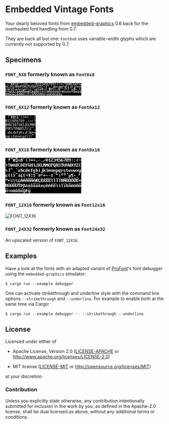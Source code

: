# Embedded Vintage Fonts

Your dearly beloved fonts from
[embedded-graphics](https://github.com/embedded-graphics/embedded-graphics) 0.6
back for the overhauled font handling from 0.7.

They are back all but one: `Font6x6` uses variable-width glyphs which are
currently not supported by 0.7.

## Specimens

### `FONT_6X8` formerly known as `Font6x8`

![FONT\_6X6](https://raw.githubusercontent.com/sirhcel/embedded-vintage-fonts/master/data/font6x8.png)

### `FONT_6X12` formerly known as `Font6x12`

![FONT\_6X12](https://raw.githubusercontent.com/sirhcel/embedded-vintage-fonts/master/data/font6x12.png)

### `FONT_8X16` formerly known as `Font6x16`

![FONT\_8X16](https://raw.githubusercontent.com/sirhcel/embedded-vintage-fonts/master/data/font8x16.png)

### `FONT_12X16` formerly known as `Font12x16`

![FONT\_12X16](https://raw.githubusercontent.com/sirhcel/embedded-vintage-fonts/master/data/font12x16.png)

### `FONT_24X32` formerly known as `Font24x32`

An upscaled version of `FONT_12X16`.


## Examples

Have a look at the fonts with an adapted variant of
[ProFont](https://github.com/wezm/profont)'s font debugger using the
`embedded-graphics` simulator:
```
$ cargo run --example debugger
```
One can activate strikethrough and underline style with the command line
options `--strikethrough` and `--underline`. For example to enable both at the
same time via Cargo:
```
$ cargo run --example debugger -- --strikethrough --underline
```


## License

Licensed under either of

- Apache License, Version 2.0 ([LICENSE-APACHE](LICENSE-APACHE) or
  http://www.apache.org/licenses/LICENSE-2.0)

- MIT license ([LICENSE-MIT](LICENSE-MIT) or
  http://opensource.org/licenses/MIT)

at your discretion.


### Contribution

Unless you explicitly state otherwise, any contribution intentionally submitted
for inclusion in the work by you, as defined in the Apache-2.0 license, shall
be dual licensed as above, without any additional terms or conditions.
